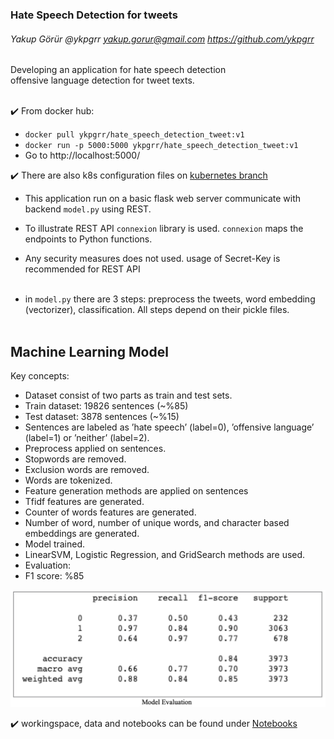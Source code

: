 ### Hate Speech Detection for tweets
###### Yakup Görür @ykpgrr yakup.gorur@gmail.com https://github.com/ykpgrr

Developing an application for hate speech detection<br>
offensive language detection for tweet texts.<br><br>

:heavy_check_mark: From docker hub: <br/>
- `docker pull ykpgrr/hate_speech_detection_tweet:v1` <br>
- `docker run -p 5000:5000 ykpgrr/hate_speech_detection_tweet:v1` <br>
- Go to http://localhost:5000/

:heavy_check_mark: There are also k8s configuration files on [kubernetes branch](https://github.com/ykpgrr/Hate-Speech-Detection/tree/kubernetes)

 - This application run on a basic flask web server communicate with backend `model.py` using REST.<br>

- To illustrate REST API `connexion` library is used. `connexion` maps the endpoints to Python functions.<br>

- Any security measures does not used. usage of Secret-Key is recommended for REST API <br><br>

- in `model.py` there are 3 steps: preprocess the tweets, word embedding (vectorizer), classification. All steps depend on their pickle files.<br><br>

## Machine Learning Model
Key concepts: 
- Dataset consist of two parts as train and test sets.
 - Train dataset: 19826 sentences  (~%85)
 - Test dataset: 3878 sentences (~%15)
 - Sentences are labeled as ’hate speech’ (label=0), ’offensive language’ (label=1) or ’neither’ (label=2).
- Preprocess applied on sentences.
 - Stopwords are removed.
 - Exclusion words are removed.
 - Words are tokenized.
- Feature generation methods are applied on sentences
 - Tfidf features are generated.
 - Counter of words features are generated.
 - Number of word, number of unique words, and character based embeddings are generated.
- Model trained.
 - LinearSVM, Logistic Regression, and GridSearch methods are used.
- Evaluation:
 - F1 score: %85 <br />

![model_evaluation](docs/model_evaluation.png)

:heavy_check_mark: workingspace, data and notebooks can be found under [Notebooks](Notebooks/) <br>
